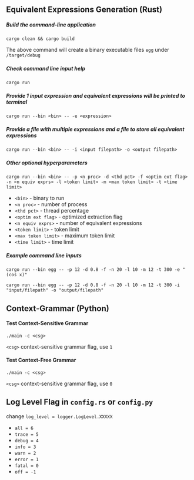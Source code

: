 ## Equivalent Expressions Generation (Rust)
##### Build the command-line application
```
cargo clean && cargo build
```
The above command will create a binary executable files `egg` under `/target/debug`

##### Check command line input help
```
cargo run
```
##### Provide 1 input expression and equivalent expressions will be printed to terminal
```
cargo run --bin <bin> -- -e <expression>
```
##### Provide a file with multiple expressions and a file to store all equivalent expressions
```
cargo run --bin <bin> -- -i <input filepath> -o <output filepath>
```
##### Other optional hyperparameters
```
cargo run --bin <bin> -- -p <n proc> -d <thd pct> -f <optim ext flag> -n <n equiv exprs> -l <token limit> -m <max token limit> -t <time limit>
```
- `<bin>` - binary to run
- `<n proc>` - number of process
- `<thd pct>` - thread percentage
- `<optim ext flag>` - optimized extraction flag
- `<n equiv exprs>` - number of equivalent expressions
- `<token limit>` - token limit
- `<max token limit>` - maximum token limit
- `<time limit>` - time limit

##### Example command line inputs
```
cargo run --bin egg -- -p 12 -d 0.8 -f -n 20 -l 10 -m 12 -t 300 -e "(cos x)"
```
```
cargo run --bin egg -- -p 12 -d 0.8 -f -n 20 -l 10 -m 12 -t 300 -i "input/filepath" -o "output/filepath"
```

## Context-Grammar (Python)

#### Test Context-Sensitive Grammar
```
./main -c <csg>
```
`<csg>` context-sensitive grammar flag, use `1`

#### Test Context-Free Grammar
```
./main -c <csg>
```
`<csg>` context-sensitive grammar flag, use `0`

## Log Level Flag in `config.rs` or `config.py`
change `log_level = logger.LogLevel.XXXXX`
- `all = 6`
- `trace = 5`
- `debug = 4`
- `info = 3`
- `warn = 2`
- `error = 1`
- `fatal = 0`
- `off = -1`
